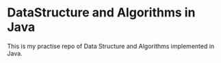 # DataStructure and Algorithms in Java

This is my practise repo of Data Structure and Algorithms implemented in Java.
